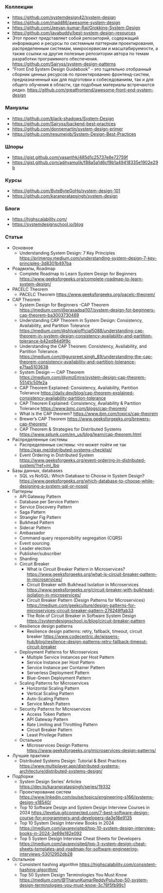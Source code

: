 
### Коллекции

- https://github.com/systemdesign42/system-design
- https://github.com/madd86/awesome-system-design
- https://github.com/Jeevan-kumar-Raj/Grokking-System-Design
- https://github.com/javabuddy/best-system-design-resources
- Этот проект представляет собой репозиторий, содержащий информацию и ресурсы по системным паттернам проектирования, распределенным системам, микросервисам и масштабируемости, а также ссылки на другие полезные репозитории автора по темам разработки программного обеспечения. https://github.com/Sairyss/system-design-patterns
- "Front End System Design Guidebook" - это тщательно отобранный сборник ценных ресурсов по проектированию фронтенд-систем, предназначенный как для подготовки к собеседованиям, так и для общего обучения в области, где подобные материалы встречаются редко. https://github.com/greatfrontend/awesome-front-end-system-design

### Мануалы

- https://github.com/black-shadows/System-Design
- https://github.com/Sairyss/backend-best-practices
- https://github.com/donnemartin/system-design-primer
- https://github.com/resumejob/System-Design-Best-Practices

### Шпоры

- https://gist.github.com/vasanthk/485d1c25737e8e72759f
- https://gist.github.com/adityamulik/f88a5a1d6cf9b1a49418335e1902e29b

### Курсы

- https://github.com/ByteByteGoHq/system-design-101
- https://github.com/karanpratapsingh/system-design

### Блоги

- https://highscalability.com/
- https://systemdesignschool.io/blog

### Статьи

- Основное
    - Understanding System Design: 7 Key Principles https://primerpy.medium.com/understanding-system-design-7-key-principles-3d8301b497ba
- Роадмэпы, Roadmap
    - Complete Roadmap to Learn System Design for Beginners https://www.geeksforgeeks.org/complete-roadmap-to-learn-system-design/
- PACELC Theorem
    - PACELC Theorem https://www.geeksforgeeks.org/pacelc-theorem/
- CAP Theorem
    - System Design for Beginners -CAP Theorem https://medium.com/@prasadpal107/system-design-for-beginners-cap-theorem-ba3003730469
    - Understanding CAP Theorem in System Design: Consistency, Availability, and Partition Tolerance https://medium.com/@shivajiofficial5088/understanding-cap-theorem-in-system-design-consistency-availability-and-partition-tolerance-b42ed84d9f9c
    - Understanding the CAP Theorem: Consistency, Availability, and Partition Tolerance. https://medium.com/@gurpreet.singh_89/understanding-the-cap-theorem-consistency-availability-and-partition-tolerance-e7faa5103638
    - System Design — CAP Theorem https://medium.com/@ymzEmre/system-design-cap-theorem-55141c50fe2a
    - CAP Theorem Explained: Consistency, Availability, Partition Tolerance https://daily.dev/blog/cap-theorem-explained-consistency-availability-partition-tolerance
    - CAP Theorem Explained: Consistency, Availability & Partition Tolerance https://www.bmc.com/blogs/cap-theorem/
    - What is the CAP theorem? https://www.ibm.com/topics/cap-theorem
    - Brewer’s CAP Theorem https://www.geeksforgeeks.org/brewers-cap-theorem/
    - CAP Theorem & Strategies for Distributed Systems https://www.splunk.com/en_us/blog/learn/cap-theorem.html
- Распределенные системы
    - Распределенные системы: что может пойти не так https://eax.me/distributed-systems-checklist/
    - Event Ordering in Distributed System https://www.geeksforgeeks.org/event-ordering-in-distributed-system/?ref=ml_lbp
- Базы данных, databases
    - SQL vs NoSQL: Which Database to Choose in System Design? https://www.geeksforgeeks.org/which-database-to-choose-while-designing-a-system-sql-or-nosql/
- Паттерны
    - API Gateway Pattern
    - Database per Service Pattern
    - Service Discovery Pattern
    - Saga Pattern
    - Strangler Fig Pattern
    - Bulkhead Pattern
    - Sidecar Pattern
    - Ambassador
    - Command query responsibility segregation (CQRS)
    - Event sourcing
    - Leader election
    - Publisher/subscriber
    - Sharding
    - Circuit Breaker
        - What is Circuit Breaker Pattern in Microservices? https://www.geeksforgeeks.org/what-is-circuit-breaker-pattern-in-microservices/
        - Circuit Breaker with Bulkhead Isolation in Microservices https://www.geeksforgeeks.org/circuit-breaker-with-bulkhead-isolation-in-microservices/
        - Circuit Breaker Pattern (Design Patterns for Microservices) https://medium.com/geekculture/design-patterns-for-microservices-circuit-breaker-pattern-276249ffab33
        - The Role of Circuit Breaker in Software System Design https://systemdesignschool.io/blog/circuit-breaker-pattern
    - Resilience design patterns
        - Resilience design patterns: retry, fallback, timeout, circuit breaker https://www.codecentric.de/wissens-hub/blog/resilience-design-patterns-retry-fallback-timeout-circuit-breaker
    - Deployment Patterns for Microservices
        - Multiple Service Instances per Host Pattern
        - Service Instance per Host Pattern
        - Service Instance per Container Pattern
        - Serverless Deployment Pattern
        - Blue-Green Deployment Pattern
    - Scaling Patterns for Microservices
        - Horizontal Scaling Pattern
        - Vertical Scaling Pattern
        - Auto-Scaling Pattern
        - Service Mesh Pattern
    - Security Patterns for Microservices
        - Access Token Pattern
        - API Gateway Pattern
        - Rate Limiting and Throttling Pattern
        - Circuit Breaker Pattern
        - Least Privilege Pattern
    - Остальное
        - Microservices Design Patterns https://www.geeksforgeeks.org/microservices-design-patterns/
- Лучшие практики
    - Distributed Systems Design: Tutorial & Best Practices https://www.multiplayer.app/distributed-systems-architecture/distributed-systems-design/
- Подборки
    - System Design Series' Articles https://dev.to/karanpratapsingh/series/19332
    - Проектирование систем https://www.linkedin.com/pulse/topics/engineering-s166/systems-design-s18540/
    - Top 10 Software Design and System Design Interview Courses in 2024 https://levelup.gitconnected.com/7-best-software-design-course-for-programmers-and-developers-da3e18e9135
    - Top 10 System Design Interview Books in 2024 https://medium.com/javarevisited/top-10-system-design-interview-books-in-2024-3e69e182e092
    - Top 5 System Design Interview Cheat Sheets for Developers https://medium.com/javarevisited/top-3-system-design-cheat-sheets-templates-and-roadmap-for-software-engineering-interviews-53012952db28
- Остальное
    - Consistent hashing algorithm https://highscalability.com/consistent-hashing-algorithm/
    - Top 50 System Design Terminologies You Must Know https://medium.com/@TharunKumarReddyPolu/top-50-system-design-terminologies-you-must-know-3c78f5fb99c1